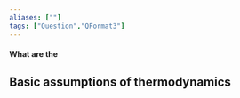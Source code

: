 ```yaml
---
aliases: [""]
tags: ["Question","QFormat3"]
---
```


#### What are the
## Basic assumptions of thermodynamics

